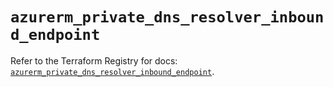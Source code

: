 # `azurerm_private_dns_resolver_inbound_endpoint`

Refer to the Terraform Registry for docs: [`azurerm_private_dns_resolver_inbound_endpoint`](https://registry.terraform.io/providers/hashicorp/azurerm/4.33.0/docs/resources/private_dns_resolver_inbound_endpoint).

